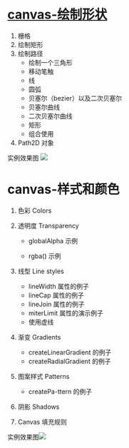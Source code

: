 # [canvas-绘制形状](https://developer.mozilla.org/zh-CN/docs/Web/API/Canvas_API/Tutorial/Drawing_shapes) #
1. 栅格
2. 绘制矩形
3. 绘制路径
	- 绘制一个三角形
	- 移动笔触
	- 线
	- 圆弧
	- 贝塞尔（bezier）以及二次贝塞尔
	- 贝塞尔曲线
	- 二次贝塞尔曲线
	- 矩形
	- 组合使用
4. Path2D 对象

实例效果图
	![](http://i.imgur.com/mGDqxuw.png)
# canvas-样式和颜色 #	
1. 色彩 Colors
2. 透明度 Transparency
  
	- globalAlpha 示例

 	- rgba() 示例
3. 线型 Line styles
  	- lineWidth 属性的例子
	- lineCap 属性的例子
	- lineJoin 属性的例子
	- miterLimit 属性的演示例子
	- 使用虚线
4. 渐变 Gradients
	- createLinearGradient 的例子
    - createRadialGradient 的例子
5. 图案样式 Patterns
	- createPa-ttern 的例子
6. 阴影 Shadows
7. Canvas 填充规则

实例效果图![](http://i.imgur.com/VEiRgKm.png)
